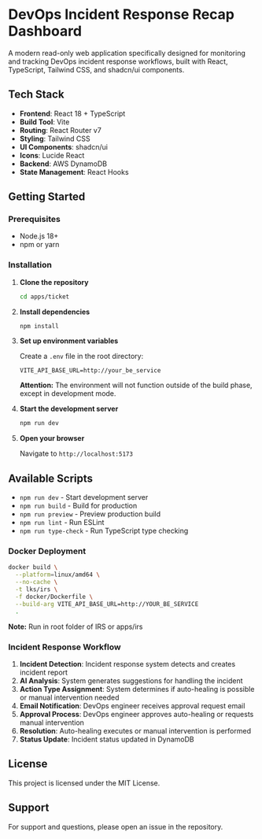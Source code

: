 # DevOps Incident Response Recap Dashboard

A modern read-only web application specifically designed for monitoring and tracking DevOps incident response workflows, built with React, TypeScript, Tailwind CSS, and shadcn/ui components.

## Tech Stack

- **Frontend**: React 18 + TypeScript
- **Build Tool**: Vite
- **Routing**: React Router v7
- **Styling**: Tailwind CSS
- **UI Components**: shadcn/ui
- **Icons**: Lucide React
- **Backend**: AWS DynamoDB
- **State Management**: React Hooks

## Getting Started

### Prerequisites

- Node.js 18+ 
- npm or yarn

### Installation

1. **Clone the repository**
   ```bash
   cd apps/ticket
   ```

1. **Install dependencies**
   ```bash
   npm install
   ```

2. **Set up environment variables**
   
   Create a `.env` file in the root directory:
   ```env
   VITE_API_BASE_URL=http://your_be_service
   ```

   **Attention:** The environment will not function outside of the build phase, except in development mode.

4. **Start the development server**
   ```bash
   npm run dev
   ```

5. **Open your browser**
   
   Navigate to `http://localhost:5173`

## Available Scripts

- `npm run dev` - Start development server
- `npm run build` - Build for production
- `npm run preview` - Preview production build
- `npm run lint` - Run ESLint
- `npm run type-check` - Run TypeScript type checking

### Docker Deployment
```sh
docker build \
  --platform=linux/amd64 \
  --no-cache \
  -t lks/irs \
  -f docker/Dockerfile \
  --build-arg VITE_API_BASE_URL=http://YOUR_BE_SERVICE
  .
```
**Note:** Run in root folder of IRS or apps/irs

### Incident Response Workflow

1. **Incident Detection**: Incident response system detects and creates incident report
2. **AI Analysis**: System generates suggestions for handling the incident
3. **Action Type Assignment**: System determines if auto-healing is possible or manual intervention needed
4. **Email Notification**: DevOps engineer receives approval request email
5. **Approval Process**: DevOps engineer approves auto-healing or requests manual intervention
6. **Resolution**: Auto-healing executes or manual intervention is performed
7. **Status Update**: Incident status updated in DynamoDB

## License

This project is licensed under the MIT License.

## Support

For support and questions, please open an issue in the repository.
